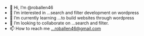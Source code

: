 - 👋 Hi, I’m @roballen46
- 👀 I’m interested in ...search and filter development on wordpress
- 🌱 I’m currently learning ...to build websites through wordpress
- 💞️ I’m looking to collaborate on ...search and filter. 
- 📫 How to reach me ...roballen46@gmail.com


<!---
roballen46/roballen46 is a ✨ special ✨ repository because its `README.md` (this file) appears on your GitHub profile.
You can click the Preview link to take a look at your changes.
--->
